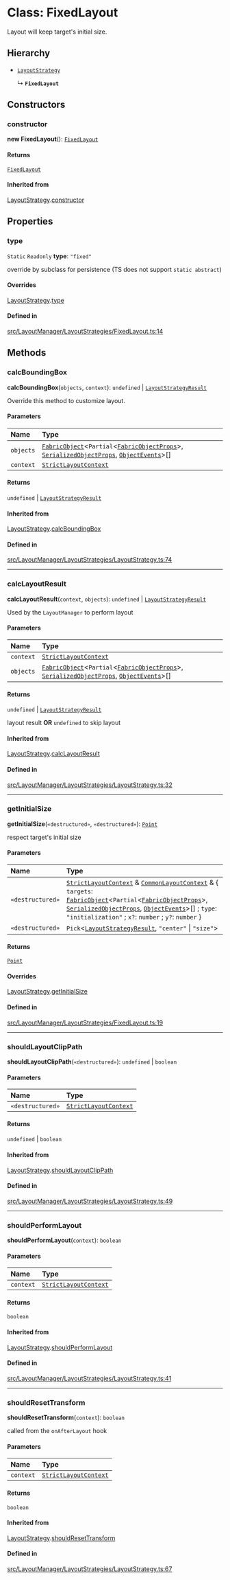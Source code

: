 # Class: FixedLayout

Layout will keep target's initial size.

## Hierarchy

- [`LayoutStrategy`](/apidocs/classes/LayoutStrategy.md)

  ↳ **`FixedLayout`**

## Constructors

### constructor

**new FixedLayout**(): [`FixedLayout`](/apidocs/classes/FixedLayout.md)

#### Returns

[`FixedLayout`](/apidocs/classes/FixedLayout.md)

#### Inherited from

[LayoutStrategy](/apidocs/classes/LayoutStrategy.md).[constructor](/apidocs/classes/LayoutStrategy.md#constructor)

## Properties

### type

 `Static` `Readonly` **type**: ``"fixed"``

override by subclass for persistence (TS does not support `static abstract`)

#### Overrides

[LayoutStrategy](/apidocs/classes/LayoutStrategy.md).[type](/apidocs/classes/LayoutStrategy.md#type)

#### Defined in

[src/LayoutManager/LayoutStrategies/FixedLayout.ts:14](https://github.com/fabricjs/fabric.js/blob/b24e8cbdf/src/LayoutManager/LayoutStrategies/FixedLayout.ts#L14)

## Methods

### calcBoundingBox

**calcBoundingBox**(`objects`, `context`): `undefined` \| [`LayoutStrategyResult`](/apidocs/modules.md#layoutstrategyresult)

Override this method to customize layout.

#### Parameters

| Name | Type |
| :------ | :------ |
| `objects` | [`FabricObject`](/apidocs/classes/FabricObject.md)\<`Partial`\<[`FabricObjectProps`](/apidocs/interfaces/FabricObjectProps.md)\>, [`SerializedObjectProps`](/apidocs/interfaces/SerializedObjectProps.md), [`ObjectEvents`](/apidocs/interfaces/ObjectEvents.md)\>[] |
| `context` | [`StrictLayoutContext`](/apidocs/modules.md#strictlayoutcontext) |

#### Returns

`undefined` \| [`LayoutStrategyResult`](/apidocs/modules.md#layoutstrategyresult)

#### Inherited from

[LayoutStrategy](/apidocs/classes/LayoutStrategy.md).[calcBoundingBox](/apidocs/classes/LayoutStrategy.md#calcboundingbox)

#### Defined in

[src/LayoutManager/LayoutStrategies/LayoutStrategy.ts:74](https://github.com/fabricjs/fabric.js/blob/b24e8cbdf/src/LayoutManager/LayoutStrategies/LayoutStrategy.ts#L74)

___

### calcLayoutResult

**calcLayoutResult**(`context`, `objects`): `undefined` \| [`LayoutStrategyResult`](/apidocs/modules.md#layoutstrategyresult)

Used by the `LayoutManager` to perform layout

#### Parameters

| Name | Type |
| :------ | :------ |
| `context` | [`StrictLayoutContext`](/apidocs/modules.md#strictlayoutcontext) |
| `objects` | [`FabricObject`](/apidocs/classes/FabricObject.md)\<`Partial`\<[`FabricObjectProps`](/apidocs/interfaces/FabricObjectProps.md)\>, [`SerializedObjectProps`](/apidocs/interfaces/SerializedObjectProps.md), [`ObjectEvents`](/apidocs/interfaces/ObjectEvents.md)\>[] |

#### Returns

`undefined` \| [`LayoutStrategyResult`](/apidocs/modules.md#layoutstrategyresult)

layout result **OR** `undefined` to skip layout

#### Inherited from

[LayoutStrategy](/apidocs/classes/LayoutStrategy.md).[calcLayoutResult](/apidocs/classes/LayoutStrategy.md#calclayoutresult)

#### Defined in

[src/LayoutManager/LayoutStrategies/LayoutStrategy.ts:32](https://github.com/fabricjs/fabric.js/blob/b24e8cbdf/src/LayoutManager/LayoutStrategies/LayoutStrategy.ts#L32)

___

### getInitialSize

**getInitialSize**(`«destructured»`, `«destructured»`): [`Point`](/apidocs/classes/Point.md)

respect target's initial size

#### Parameters

| Name | Type |
| :------ | :------ |
| `«destructured»` | [`StrictLayoutContext`](/apidocs/modules.md#strictlayoutcontext) & [`CommonLayoutContext`](/apidocs/modules.md#commonlayoutcontext) & \{ `targets`: [`FabricObject`](/apidocs/classes/FabricObject.md)\<`Partial`\<[`FabricObjectProps`](/apidocs/interfaces/FabricObjectProps.md)\>, [`SerializedObjectProps`](/apidocs/interfaces/SerializedObjectProps.md), [`ObjectEvents`](/apidocs/interfaces/ObjectEvents.md)\>[] ; `type`: ``"initialization"`` ; `x?`: `number` ; `y?`: `number`  } |
| `«destructured»` | `Pick`\<[`LayoutStrategyResult`](/apidocs/modules.md#layoutstrategyresult), ``"center"`` \| ``"size"``\> |

#### Returns

[`Point`](/apidocs/classes/Point.md)

#### Overrides

[LayoutStrategy](/apidocs/classes/LayoutStrategy.md).[getInitialSize](/apidocs/classes/LayoutStrategy.md#getinitialsize)

#### Defined in

[src/LayoutManager/LayoutStrategies/FixedLayout.ts:19](https://github.com/fabricjs/fabric.js/blob/b24e8cbdf/src/LayoutManager/LayoutStrategies/FixedLayout.ts#L19)

___

### shouldLayoutClipPath

**shouldLayoutClipPath**(`«destructured»`): `undefined` \| `boolean`

#### Parameters

| Name | Type |
| :------ | :------ |
| `«destructured»` | [`StrictLayoutContext`](/apidocs/modules.md#strictlayoutcontext) |

#### Returns

`undefined` \| `boolean`

#### Inherited from

[LayoutStrategy](/apidocs/classes/LayoutStrategy.md).[shouldLayoutClipPath](/apidocs/classes/LayoutStrategy.md#shouldlayoutclippath)

#### Defined in

[src/LayoutManager/LayoutStrategies/LayoutStrategy.ts:49](https://github.com/fabricjs/fabric.js/blob/b24e8cbdf/src/LayoutManager/LayoutStrategies/LayoutStrategy.ts#L49)

___

### shouldPerformLayout

**shouldPerformLayout**(`context`): `boolean`

#### Parameters

| Name | Type |
| :------ | :------ |
| `context` | [`StrictLayoutContext`](/apidocs/modules.md#strictlayoutcontext) |

#### Returns

`boolean`

#### Inherited from

[LayoutStrategy](/apidocs/classes/LayoutStrategy.md).[shouldPerformLayout](/apidocs/classes/LayoutStrategy.md#shouldperformlayout)

#### Defined in

[src/LayoutManager/LayoutStrategies/LayoutStrategy.ts:41](https://github.com/fabricjs/fabric.js/blob/b24e8cbdf/src/LayoutManager/LayoutStrategies/LayoutStrategy.ts#L41)

___

### shouldResetTransform

**shouldResetTransform**(`context`): `boolean`

called from the `onAfterLayout` hook

#### Parameters

| Name | Type |
| :------ | :------ |
| `context` | [`StrictLayoutContext`](/apidocs/modules.md#strictlayoutcontext) |

#### Returns

`boolean`

#### Inherited from

[LayoutStrategy](/apidocs/classes/LayoutStrategy.md).[shouldResetTransform](/apidocs/classes/LayoutStrategy.md#shouldresettransform)

#### Defined in

[src/LayoutManager/LayoutStrategies/LayoutStrategy.ts:67](https://github.com/fabricjs/fabric.js/blob/b24e8cbdf/src/LayoutManager/LayoutStrategies/LayoutStrategy.ts#L67)
